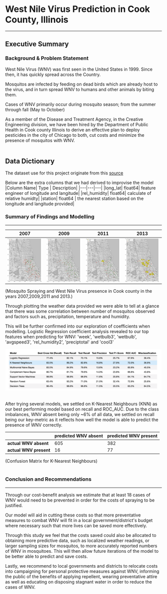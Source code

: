 
# West Nile Virus Prediction in Cook County, Illinois
---
## Executive Summary

### Background & Problem Statement

West Nile Virus (WNV) was first seen in the United States in 1999. Since then,
it has quickly spread across the Country.

Mosquitos are infected by feeding on dead birds which are already host to the virus,
and in turn spread WNV to humans and other animals by biting them.

Cases of WNV primarily occur during mosquito season; from the summer through fall (May to October)

As a member of the Disease and Treatment Agency, in the Creative Engineering division,
we have been hired by the Department of Public Health in Cook county Illinois to derive an effective plan to deploy pesticides in the city of Chicago to both, cut costs and minimize the presence of mosquitos with WNV.
<br>
<br>

## Data Dictionary
The dataset use for this project originate from this [source](https://www.kaggle.com/c/predict-west-nile-virus)

Below are the extra columns that we had derived to improvise the model
|Column Name| Type | Description|
|---|---|---|
|long_lat| float64| feature engineer of longitude and langitude|
|rel_humidity| float64| calculate of relative humidty|
|station| float64 | the nearest station based on the longitude and langitude provided|

### Summary of Findings and Modelling
___
|2007|2009|2011|2013|
|---|---|---|---|
|<img src="./images/spray_2007.png" width=400 align='center'>|<img src="./images/spray_2009.png" width=400 align='center'>|<img src="./images/spray_2011.png" width=400 align='center'>|<img src="./images/spray_2013.png" width=400 align='center'>|

(Mosquito Spraying and West Nile Virus presence in Cook county in the years 2007,2009,2011 and 2013.)

Through plotting the weather data provided we were able to tell at a glance that there was some correlation between number of mosquitos observed and factors such as, precipitation, temperature and humidity.

This will be further confirmed into our exploration of coefficients when modelling.
Logistic Regression coefficient analysis revealed to our top features when predicting for WNV: 'week', 'wetbulb3', 'wetbulb', 'avgspeed3', 'rel_humidity2', 'preciptotal' and 'cool3'

<img src="./images/model_table.png">

<br>
<br>

After trying several models, we settled on K-Nearest Neighbours (KNN) as our best performing model based on recall and ROC_AUC. Due to the class imbalances, WNV absent being only ~6% of all data, we settled on recall being our key-metric as it reflects how well the model is able to predict the presence of WNV correctly.

||predicted WNV absent|predicted WNV present|
|---|---|---|
|**actual WNV absent**|605|382|
|**actual WNV present**|16|77|

(Confusion Matrix for K-Nearest Neighbours)
<br>
<br>

### Conclusion and Recommendations
___
Through our cost-benefit analysis we estimate that at least 18 cases of WNV would need to be prevented in order for the costs of spraying to be justified.

Our model will aid in cutting these costs so that more preventative measures to combat WNV will fit in a local government/district's budget where necessary such that more lives can be saved more effectively.

Through this study we feel that the costs saved could also be allocated to obtaining more predictive data, such as localized weather readings, or larger sampling sizes for mosquitos, to more accurately reported numbers of WNV in mosquitoes. This will then allow future iterations of the model to be better able to predict and save costs.

Lastly, we recommend to local governments and districts to relocate costs into campaigning for personal protective measures against WNV, informing the public of the benefits of applying repellent, wearing preventative attire as well as educating on disposing stagnant water in order to reduce the cases of WNV.
